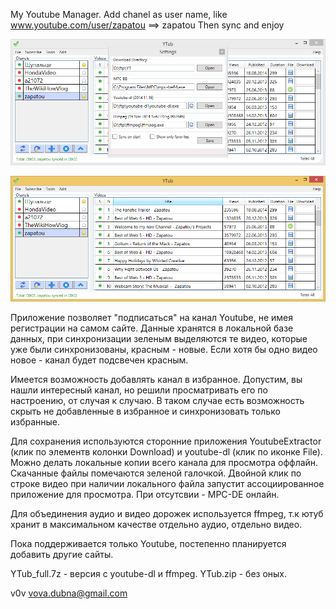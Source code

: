 ﻿My Youtube Manager.
Add chanel as user name, like www.youtube.com/user/zapatou ==> zapatou
Then sync and enjoy

![Main Window](https://raw.githubusercontent.com/v0vc/Ytub/master/Screens/main.png)

![Settings](https://raw.githubusercontent.com/v0vc/Ytub/master/Screens/settings.png)

Приложение позволяет "подписаться" на канал Youtube, не имея регистрации на самом сайте.
Данные хранятся в локальной базе данных, при синхронизации зеленым выделяются те видео, которые уже были синхронизованы, красным - новые. 
Если хотя бы одно видео новое - канал будет подсвечен красным.

Имеется возможность добавлять канал в избранное. Допустим, вы нашли интересный канал, но решили просматривать его по настроению, от случая к случаю.
В таком случае есть возможность скрыть не добавленные в избранное и синхронизовать только избранные.

Для сохранения используются сторонние приложения YoutubeExtractor (клик по элементв колонки Download) и youtube-dl (клик по иконке File). 
Можно делать локальные копии всего канала для просмотра оффлайн. Скачанные файлы помечаются зеленой галочкой. Двойной клик по строке видео
при наличии локального файла запустит ассоциированное приложение для просмотра. При отсутсвии - MPC-DE онлайн.

Для объединения аудио и видео дорожек используется ffmpeg, т.к ютуб хранит в максимальном качестве отдельно аудио, отдельно видео.

Пока поддерживается только Youtube, постепенно планируется добавить другие сайты.

YTub_full.7z - версия с youtube-dl и ffmpeg.
YTub.zip - без оных.

v0v
vova.dubna@gmail.com